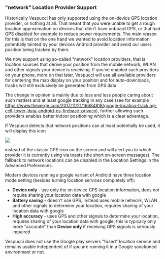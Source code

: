### "network" Location Provider Support

Historically Vespucci has only supported using the on-device GPS location provider, or nothing at all. That meant that you were unable to get a rough location approximation on devices that didn't have onboard GPS, or that had GPS disabled for example to reduce power requirements. The main reason for this is that on the one hand we wanted to avoid location information potentially tainted by your devices Android provider and avoid our users position being tracked by them. 

We now support using so-called "network" location providers, that is location sources that derive your position from the mobile network, WLAN and other signals your device is receiving. If you've enabled such providers on your phone, more on that later, Vespucci will use all available providers for centering the map display on your position and for auto-downloads, tracks will still exclusively be generated from GPS data. 

The change in opinion is mainly due to less and less people caring about such matters and at least google tracking in any case (see for example https://www.theverge.com/2017/11/21/16684818/google-location-tracking-cell-tower-data-android-os-firebase-privacy), further allowing such providers enables better indoor positioning which is a clear advantage.

If Vespucci detects that network positions can at least potentially be used, it will display this icon

![](https://github.com/MarcusWolschon/osmeditor4android/raw/master/src/main/res/drawable-xhdpi/ic_filter_tilt_shift_black_36dp.png) 

instead of the classic GPS icon on the screen and will alert you to which provider it is currently using via toasts (the short on-screen messages). The fallback to network locations can be disabled in the Location Settings in the Advanced Preferences.

Modern devices running a google variant of Android have three location mode setting (besides turning location services completely off):

* __Device only__ - use only the on device GPS location information, does not require sharing your location data with google
* __Battery saving__ - doesn't use GPS, instead uses mobile network, WLAN and other signals to determine your location, requires sharing of your location data with google
* __High accuracy__ - uses GPS and other signals to determine your location, requires sharing of your location data with google, this is typically only more "accurate" than __Device only__ if receiving GPS signals is seriously impaired

Vespucci does not use the Google play servers "fused" location service and remains usable independent of if you are running it in a Google sanctioned environment or not.